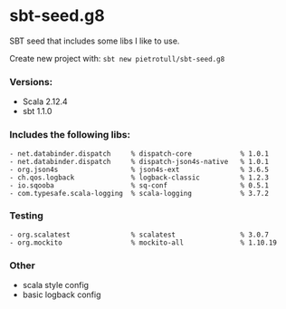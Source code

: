 # sbt-seed.g8
SBT seed that includes some libs I like to use.

Create new project with:
`sbt new pietrotull/sbt-seed.g8`

### Versions:
- Scala 2.12.4
- sbt 1.1.0

### Includes the following libs:
```
- net.databinder.dispatch     % dispatch-core            % 1.0.1
- net.databinder.dispatch     % dispatch-json4s-native   % 1.0.1
- org.json4s                  % json4s-ext               % 3.6.5
- ch.qos.logback              % logback-classic          % 1.2.3
- io.sqooba                	  % sq-conf                  % 0.5.1
- com.typesafe.scala-logging  % scala-logging            % 3.7.2
```

### Testing
```
- org.scalatest               % scalatest                % 3.0.7
- org.mockito                 % mockito-all              % 1.10.19
```

### Other
- scala style config
- basic logback config
